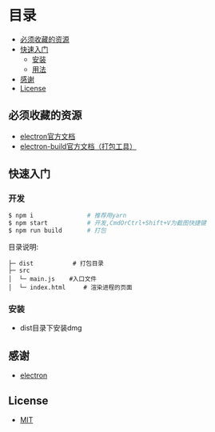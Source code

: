 # 目录

- [必须收藏的资源](#必须收藏的资源)
- [快速入门](#快速入门)
  - [安装](#安装)
  - [用法](#用法)
- [感谢](#感谢)
- [License](#license)



## 必须收藏的资源

- [electron官方文档](https://electronjs.org)
- [electron-build官方文档（打包工具）](https://www.electron.build)

## 快速入门

### 开发

```bash
$ npm i               # 推荐用yarn
$ npm start           # 开发,CmdOrCtrl+Shift+V为截图快捷键
$ npm run build       # 打包
```

目录说明:

```
├─ dist           # 打包目录
├─ src
│  └─ main.js    #入口文件
│  └─ index.html     # 渲染进程的页面
```

### 安装

- dist目录下安装dmg


## 感谢

- [electron](https://github.com/electron/electron)

## License

- [MIT](https://opensource.org/licenses/MIT)